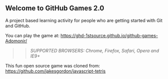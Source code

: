 ## Welcome to GitHub Games 2.0

A project based learning activity for people who are getting started with Git and GitHub.

You can play the game at: https://ghd-1stsource.github.io/github-games-Adomonir/

>> _*SUPPORTED BROWSERS*: Chrome, Firefox, Safari, Opera and IE9+_

This fun open source game was cloned from: https://github.com/jakesgordon/javascript-tetris
